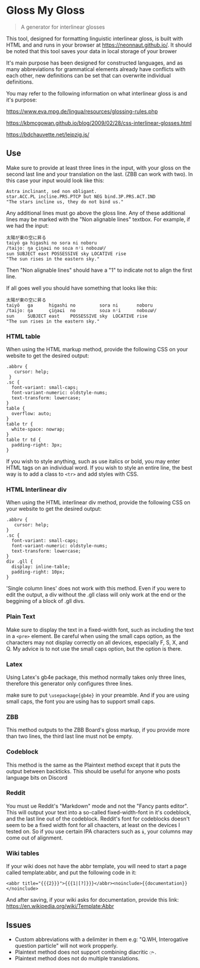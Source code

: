 # Gloss My Gloss

> A generator for interlinear glosses

This tool, designed for formatting linguistic interlinear gloss, is built with HTML and and runs in your browser at https://neonnaut.github.io/. It should be noted that this tool saves your data in local storage of your brower

It's main purpose has been designed for constructed languages, and as many abbreviations for grammatical elements already have conflicts with each other, new definitions can be set that can overwrite individual definitions.

You may refer to the following information on what interlinear gloss is and it's purpose:

https://www.eva.mpg.de/lingua/resources/glossing-rules.php

https://kbmcgowan.github.io/blog/2009/02/28/css-interlinear-glosses.html

https://bdchauvette.net/leipzig.js/

## Use

Make sure to provide at least three lines in the input, with your gloss on the second last line and your translation on the last. (ZBB can work with two). In this case your input would look like this:

```
Astra inclinant, sed non obligant.
star.ACC.PL incline.PRS.PTCP but NEG bind.3P.PRS.ACT.IND
"The stars incline us, they do not bind us."
```

Any additional lines must go above the gloss line. Any of these additional lines may be marked with the "Non alignable lines" textbox. For example, if we had the input:

```
太陽が東の空に昇る
taiyō ga higashi no sora ni noboru
/taijoː ŋa çiŋaɕi no soɾa nʲi noboɾɯᵝ/
sun SUBJECT east POSSESSIVE sky LOCATIVE rise
"The sun rises in the eastern sky."
```

Then "Non alignable lines" should have a "1" to indicate not to align the first line.

If all goes well you should have something that looks like this:

```
太陽が東の空に昇る
taiyō   ga      higashi no         sora ni       noboru
/taijoː ŋa      çiŋaɕi  no         soɾa nʲi      noboɾɯᵝ/
sun     SUBJECT east    POSSESSIVE sky  LOCATIVE rise
"The sun rises in the eastern sky."
```

### HTML table

When using the HTML markup method, provide the following CSS on your website to get the desired output:

```
.abbrv {
   cursor: help;
 }
.sc {
  font-variant: small-caps;
  font-variant-numeric: oldstyle-nums;
  text-transform: lowercase;
}
table {
  overflow: auto;
}
table tr {
  white-space: nowrap;
}
table tr td {
  padding-right: 3px;
}
```

If you wish to style anything, such as use italics or bold, you may enter HTML tags on an individual word. If you wish to style an entire line, the best way is to add a class to `<tr>` and add styles with CSS.

### HTML Interlinear div

When using the HTML interlinear div method, provide the following CSS on your website to get the desired output:

```
.abbrv {
   cursor: help;
}
.sc {
  font-variant: small-caps;
  font-variant-numeric: oldstyle-nums;
  text-transform: lowercase;
}
div .gll {
  display: inline-table;
  padding-right: 10px;
}
```

'Single column lines' does not work with this method. Even if you were to edit the output, a div without the .gll class will only work at the end or the beggining of a block of .gll divs.

### Plain Text

Make sure to display the text in a fixed-width font, such as including the text in a `<pre>` element. Be careful when using the small caps option, as the characters may not display correctly on all devices, especially F, S, X, and Q. My advice is to not use the small caps option, but the option is there.

### Latex

Using Latex's gb4e package, this method normally takes only three lines, therefore this generator only configures three lines.

make sure to put `\usepackage{gb4e}` in your preamble. And if you are using small caps, the font you are using has to support small caps.

### ZBB

This method outputs to the ZBB Board's gloss markup, if you provide more than two lines, the third last line must not be empty.

### Codeblock

This method is the same as the Plaintext method except that it puts the output between backticks. This should be useful for anyone who posts language bits on Discord

### Reddit

You must ue Reddit's "Markdown" mode and not the "Fancy pants editor". This will output your text into a so-called fixed-width-font in it's codeblock, and the last line out of the codeblock. Reddit's font for codeblocks doesn't seem to be a fixed width font for all chaacters, at least on the devices I tested on. So if you use certain IPA characters such as `ɨ`, your columns may come out of alignment.

### Wiki tables

If your wiki does not have the abbr template, you will need to start a page called template:abbr, and put the following code in it:

```
<abbr title="{{{2}}}">{{{1|[?]}}}</abbr><noinclude>{{documentation}}</noinclude>
```

And after saving, if your wiki asks for documentation, provide this link: https://en.wikipedia.org/wiki/Template:Abbr

## Issues

- Custom abbreviations with a delimiter in them e.g: "Q.WH, Interogative question particle" will not work propperly.
- Plaintext method does not support combining diacritic `◌˞`.
- Plaintext method does not do multiple translations.
